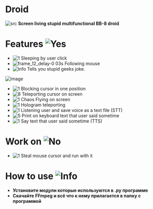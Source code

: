 # Droid
 ![src](https://user-images.githubusercontent.com/52743561/159119743-81c1c43a-a511-45b8-a9c4-bbac837a7455.gif)
  **Screen living stupid multifunctional BB-8 droid**

# Features ![Yes](https://user-images.githubusercontent.com/52743561/159052564-27e1f952-74ac-43a3-b89d-de606815d624.png)
 + ![1](https://user-images.githubusercontent.com/52743561/159042725-645354ca-d75a-49a5-8de7-a4617e9c73e9.png) Sleeping by user click
 + ![frame_12_delay-0 03s](https://user-images.githubusercontent.com/52743561/159042846-f6924883-5807-485a-bc59-d355af38325d.png) Following mouse
 + ![Info](https://user-images.githubusercontent.com/52743561/159122645-be799a09-149f-45b1-a8e6-523801d1bf60.png) Tells you stupid geeks joke.
 
 ![image](https://user-images.githubusercontent.com/52743561/159128220-7ed3b05f-5e68-45a9-b39b-98ab109789a2.png)
 + ![1](https://user-images.githubusercontent.com/52743561/159146321-2db656a0-5417-4e6f-a390-dbece9ab1935.png) Blocking cursor in one position
 + ![8](https://user-images.githubusercontent.com/52743561/159146286-a303e7f7-089d-4d54-9358-8ec71b669f97.png) Teleporting cursor on screen
 + ![1](https://user-images.githubusercontent.com/52743561/159042712-c4cb29f5-ddb3-4192-a79e-570e2469149a.png) Chaos Flying on screen
 + ![1](https://user-images.githubusercontent.com/52743561/159119671-eeed1dcc-c8e7-410b-a772-d5add83b7dff.png) Hologram teleporting
 + ![1](https://user-images.githubusercontent.com/52743561/159126365-365312c1-46c6-4ee2-985d-1ae1b93cdee7.png) Listening user and save voice as a text file (STT)
 + ![5](https://user-images.githubusercontent.com/52743561/159119685-ff61ec22-b3e9-4da8-bd6f-cbbca2d2ff5d.png) Print on keyboard text that user said sometime
 + ![1](https://user-images.githubusercontent.com/52743561/159042673-95dc1e4d-b9b8-4a0b-ac0f-93e3411090b4.png) Say text that user said sometime (TTS)
 
# Work on ![No](https://user-images.githubusercontent.com/52743561/159052587-e2273961-219a-4978-8867-96163479839a.png)

 - ![1](https://user-images.githubusercontent.com/52743561/159042658-c6b35a94-2543-4e71-814a-4fc09b793ad6.png) Steal mouse cursor and run with it

# How to use ![Info](https://user-images.githubusercontent.com/52743561/159122645-be799a09-149f-45b1-a8e6-523801d1bf60.png)
 + **Установите модули которые используются в .py программе**
 + **Скачайте FFmpeg и всё что к нему прилагается в папку с программой**
